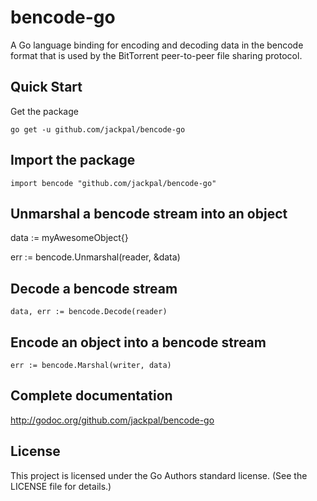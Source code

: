 bencode-go
==========

A Go language binding for encoding and decoding data in the bencode format that
is used by the BitTorrent peer-to-peer file sharing protocol.

Quick Start
-----------

Get the package

    go get -u github.com/jackpal/bencode-go

Import the package
------------------

    import bencode "github.com/jackpal/bencode-go"

Unmarshal a bencode stream into an object
-----------------------------------------
   data := myAwesomeObject{}

   err := bencode.Unmarshal(reader, &data)

Decode a bencode stream
-----------------------

    data, err := bencode.Decode(reader)

Encode an object into a bencode stream
--------------------------------------

    err := bencode.Marshal(writer, data)

Complete documentation
----------------------

http://godoc.org/github.com/jackpal/bencode-go

License
-------

This project is licensed under the Go Authors standard license. (See the LICENSE
file for details.)

